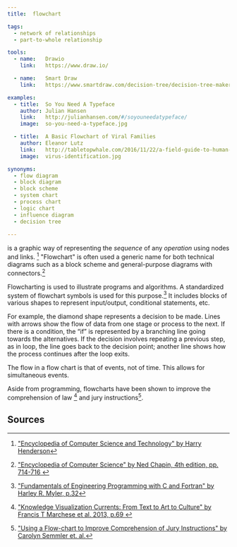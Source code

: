 ```yaml
---
title:  flowchart

tags:
  - network of relationships
  - part-to-whole relationship

tools:
  - name:   Drawio
    link:   https://www.draw.io/

  - name:   Smart Draw
    link:   https://www.smartdraw.com/decision-tree/decision-tree-maker.htm

examples:
  - title:  So You Need A Typeface
    author: Julian Hansen
    link:   http://julianhansen.com/#/soyouneedatypeface/
    image:  so-you-need-a-typeface.jpg

  - title:  A Basic Flowchart of Viral Families
    author: Eleanor Lutz
    link:   http://tabletopwhale.com/2016/11/22/a-field-guide-to-human-viruses.html
    image:  virus-identification.jpg

synonyms:
  - flow diagram
  - block diagram
  - block scheme
  - system chart
  - process chart
  - logic chart
  - influence diagram
  - decision tree
  
---
```


is a graphic way of representing the *sequence* of any *operation* using nodes and links. [^henderson] "Flowchart" is often used a generic name for both technical diagrams such as a block scheme and general-purpose diagrams with connectors.[^chapin]

<!--more-->
Flowcharting is used to illustrate programs and algorithms. A standardized system of flowchart symbols is used for this purpose.[^myler] It includes blocks of various shapes to represent input/output, conditional statements, etc. 

For example, the diamond shape represents a decision to be made. Lines with arrows show
the flow of data from one stage or process to the next.  If there is a condition, the “if” is represented by a branching line going towards the alternatives.
If the decision involves repeating a previous step, as in loop, the line
goes back to the decision point; another line shows how the process continues after the loop exits.

The flow in a flow chart is that of events, not of time. This allows for simultaneous events.

Aside from programming, flowcharts have been shown to improve the comprehension of law [^marchese] and jury instructions[^semmler]. 


## Sources
[^henderson]: ["Encyclopedia of Computer Science and Technology" by Harry Henderson](https://www.e-reading.club/bookreader.php/135785/Henderson_-_Encyclopedia_of_Computer_Science_and_Technology.pdf)
[^chapin]: ["Encyclopedia of Computer Science" by Ned Chapin, 4th edition, pp. 714-716 ](https://dl.acm.org/citation.cfm?id=1074406&dl=ACM&coll=DL)
[^myler]: ["Fundamentals of Engineering Programming with C and Fortran" by Harley R. Myler, p.32](https://books.google.fr/books?id=IisfMsdBe2IC&pg=PA32)
[^marchese]: ["Knowledge Visualization Currents: From Text to Art to Culture" by Francis T Marchese et al. 2013, p.69 ](https://books.google.fr/books?id=bptfT1fVzRwC&pg=PA69)
[^semmler]: ["Using a Flow-chart to Improve Comprehension of Jury Instructions" by Carolyn Semmler et. al.](https://www.tandfonline.com/doi/abs/10.1375/pplt.2002.9.2.262)
